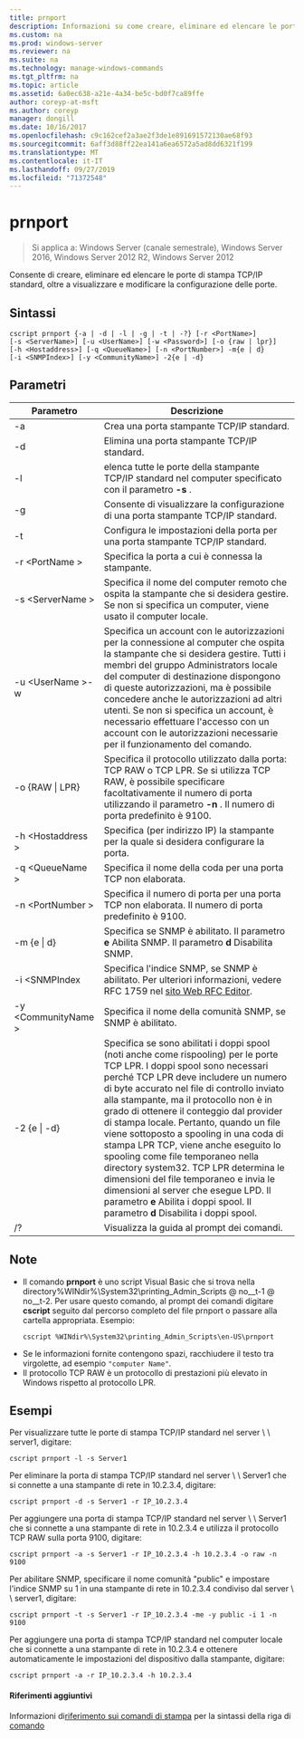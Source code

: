 ```yaml
---
title: prnport
description: Informazioni su come creare, eliminare ed elencare le porte di stampa.
ms.custom: na
ms.prod: windows-server
ms.reviewer: na
ms.suite: na
ms.technology: manage-windows-commands
ms.tgt_pltfrm: na
ms.topic: article
ms.assetid: 6a0ec638-a21e-4a34-be5c-bd0f7ca89ffe
author: coreyp-at-msft
ms.author: coreyp
manager: dongill
ms.date: 10/16/2017
ms.openlocfilehash: c9c162cef2a3ae2f3de1e891691572130ae68f93
ms.sourcegitcommit: 6aff3d88ff22ea141a6ea6572a5ad8dd6321f199
ms.translationtype: MT
ms.contentlocale: it-IT
ms.lasthandoff: 09/27/2019
ms.locfileid: "71372548"
---
```

# <a name="prnport"></a>prnport

>Si applica a: Windows Server (canale semestrale), Windows Server 2016, Windows Server 2012 R2, Windows Server 2012

Consente di creare, eliminare ed elencare le porte di stampa TCP/IP standard, oltre a visualizzare e modificare la configurazione delle porte.

## <a name="syntax"></a>Sintassi
```
cscript prnport {-a | -d | -l | -g | -t | -?} [-r <PortName>] 
[-s <ServerName>] [-u <UserName>] [-w <Password>] [-o {raw | lpr}] 
[-h <Hostaddress>] [-q <QueueName>] [-n <PortNumber>] -m{e | d} 
[-i <SNMPIndex>] [-y <CommunityName>] -2{e | -d}
```

## <a name="parameters"></a>Parametri

|          Parametro           |                                                                                                                                                                                                                                                                                                     Descrizione                                                                                                                                                                                                                                                                                                      |
|------------------------------|----------------------------------------------------------------------------------------------------------------------------------------------------------------------------------------------------------------------------------------------------------------------------------------------------------------------------------------------------------------------------------------------------------------------------------------------------------------------------------------------------------------------------------------------------------------------------------------------------------------------|
|              -a              |                                                                                                                                                                                                                                                                                       Crea una porta stampante TCP/IP standard.                                                                                                                                                                                                                                                                                        |
|              -d              |                                                                                                                                                                                                                                                                                       Elimina una porta stampante TCP/IP standard.                                                                                                                                                                                                                                                                                        |
|              -l              |                                                                                                                                                                                                                                                             elenca tutte le porte della stampante TCP/IP standard nel computer specificato con il parametro **-s** .                                                                                                                                                                                                                                                             |
|              -g              |                                                                                                                                                                                                                                                                            Consente di visualizzare la configurazione di una porta stampante TCP/IP standard.                                                                                                                                                                                                                                                                             |
|              -t              |                                                                                                                                                                                                                                                                           Configura le impostazioni della porta per una porta stampante TCP/IP standard.                                                                                                                                                                                                                                                                           |
|        -r \<PortName >        |                                                                                                                                                                                                                                                                                Specifica la porta a cui è connessa la stampante.                                                                                                                                                                                                                                                                                 |
|       -s \<ServerName >       |                                                                                                                                                                                                                               Specifica il nome del computer remoto che ospita la stampante che si desidera gestire. Se non si specifica un computer, viene usato il computer locale.                                                                                                                                                                                                                                |
| -u \<UserName >-w <Password> |                                                                                                              Specifica un account con le autorizzazioni per la connessione al computer che ospita la stampante che si desidera gestire. Tutti i membri del gruppo Administrators locale del computer di destinazione dispongono di queste autorizzazioni, ma è possibile concedere anche le autorizzazioni ad altri utenti. Se non si specifica un account, è necessario effettuare l'accesso con un account con le autorizzazioni necessarie per il funzionamento del comando.                                                                                                               |
|     -o {RAW &#124; LPR}      |                                                                                                                                                                                                              Specifica il protocollo utilizzato dalla porta: TCP RAW o TCP LPR. Se si utilizza TCP RAW, è possibile specificare facoltativamente il numero di porta utilizzando il parametro **-n** . Il numero di porta predefinito è 9100.                                                                                                                                                                                                              |
|      -h \<Hostaddress >       |                                                                                                                                                                                                                                                                   Specifica (per indirizzo IP) la stampante per la quale si desidera configurare la porta.                                                                                                                                                                                                                                                                    |
|       -q \<QueueName >        |                                                                                                                                                                                                                                                                                     Specifica il nome della coda per una porta TCP non elaborata.                                                                                                                                                                                                                                                                                     |
|       -n \<PortNumber >       |                                                                                                                                                                                                                                                                    Specifica il numero di porta per una porta TCP non elaborata. Il numero di porta predefinito è 9100.                                                                                                                                                                                                                                                                    |
|        -m {e &#124; d}        |                                                                                                                                                                                                                                                       Specifica se SNMP è abilitato. Il parametro **e** Abilita SNMP. Il parametro **d** Disabilita SNMP.                                                                                                                                                                                                                                                        |
|        -i \<SNMPIndex        |                                                                                                                                                                                                                             Specifica l'indice SNMP, se SNMP è abilitato. Per ulteriori informazioni, vedere RFC 1759 nel [sito Web RFC Editor](https://go.microsoft.com/fwlink/?LinkId=569).                                                                                                                                                                                                                              |
|     -y \<CommunityName >      |                                                                                                                                                                                                                                                                                Specifica il nome della comunità SNMP, se SNMP è abilitato.                                                                                                                                                                                                                                                                                |
|       -2 {e &#124; -d}        | Specifica se sono abilitati i doppi spool (noti anche come rispooling) per le porte TCP LPR. I doppi spool sono necessari perché TCP LPR deve includere un numero di byte accurato nel file di controllo inviato alla stampante, ma il protocollo non è in grado di ottenere il conteggio dal provider di stampa locale. Pertanto, quando un file viene sottoposto a spooling in una coda di stampa LPR TCP, viene anche eseguito lo spooling come file temporaneo nella directory system32. TCP LPR determina le dimensioni del file temporaneo e invia le dimensioni al server che esegue LPD. Il parametro **e** Abilita i doppi spool. Il parametro **d** Disabilita i doppi spool. |
|              /?              |                                                                                                                                                                                                                                                                                         Visualizza la guida al prompt dei comandi.                                                                                                                                                                                                                                                                                         |

## <a name="remarks"></a>Note
-   Il comando **prnport** è uno script Visual Basic che si trova nella directory%WINdir%\System32\printing_Admin_Scripts @ no__t-1 @ no__t-2. Per usare questo comando, al prompt dei comandi digitare **cscript** seguito dal percorso completo del file prnport o passare alla cartella appropriata. Esempio:
    ```
    cscript %WINdir%\System32\printing_Admin_Scripts\en-US\prnport
    ```
-   Se le informazioni fornite contengono spazi, racchiudere il testo tra virgolette, ad esempio `"computer Name"`.
-   Il protocollo TCP RAW è un protocollo di prestazioni più elevato in Windows rispetto al protocollo LPR.

## <a name="BKMK_examples"></a>Esempi
Per visualizzare tutte le porte di stampa TCP/IP standard nel server \\ \ server1, digitare:
```
cscript prnport -l -s Server1
```
Per eliminare la porta di stampa TCP/IP standard nel server \\ \ Server1 che si connette a una stampante di rete in 10.2.3.4, digitare:
```
cscript prnport -d -s Server1 -r IP_10.2.3.4
```
Per aggiungere una porta di stampa TCP/IP standard nel server \\ \ Server1 che si connette a una stampante di rete in 10.2.3.4 e utilizza il protocollo TCP RAW sulla porta 9100, digitare:
```
cscript prnport -a -s Server1 -r IP_10.2.3.4 -h 10.2.3.4 -o raw -n 9100
```
Per abilitare SNMP, specificare il nome comunità "public" e impostare l'indice SNMP su 1 in una stampante di rete in 10.2.3.4 condiviso dal server \\ \ server1, digitare:
```
cscript prnport -t -s Server1 -r IP_10.2.3.4 -me -y public -i 1 -n 9100
```
Per aggiungere una porta di stampa TCP/IP standard nel computer locale che si connette a una stampante di rete in 10.2.3.4 e ottenere automaticamente le impostazioni del dispositivo dalla stampante, digitare:
```
cscript prnport -a -r IP_10.2.3.4 -h 10.2.3.4
```

#### <a name="additional-references"></a>Riferimenti aggiuntivi
Informazioni di[riferimento sui comandi di stampa](print-command-reference.md) 
 per la sintassi della riga di [comando](command-line-syntax-key.md)
